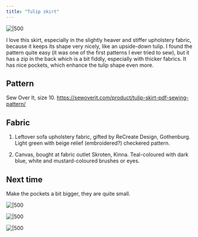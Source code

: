```yaml
---
title: "Tulip skirt"
---
```

![|500](projects/attachments/DSCF7940.jpg)

I love this skirt, especially in the slightly heaver and stiffer upholstery fabric, because it keeps its shape very nicely, like an upside-down tulip. I found the pattern quite easy (it was one of the first patterns I ever tried to sew), but it has a zip in the back which is a bit fiddly, especially with thicker fabrics. It has nice pockets, which enhance the tulip shape even more. 

## Pattern
Sew Over It, size 10. https://sewoverit.com/product/tulip-skirt-pdf-sewing-pattern/

## Fabric
1. Leftover sofa upholstery fabric, gifted by ReCreate Design, Gothenburg. Light green with beige relief (embroidered?) checkered pattern. 

2. Canvas, bought at fabric outlet Skroten, Kinna. Teal-coloured with dark blue, white and mustard-coloured brushes or eyes.  

## Next time
Make the pockets a bit bigger, they are quite small.

![|500](projects/attachments/DSCF7942.jpg)

![|500](projects/attachments/DSCF8105.jpg)

![|500](projects/attachments/DSCF7750.jpg)

